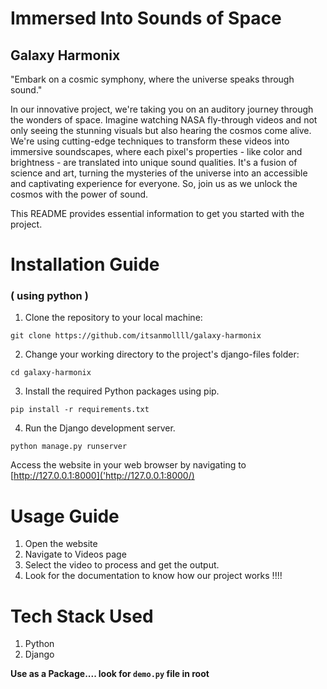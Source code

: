 # Immersed Into Sounds of Space
## Galaxy Harmonix

"Embark on a cosmic symphony, where the universe speaks through sound."

In our innovative project, we're taking you on an auditory journey through the wonders of space. Imagine watching NASA fly-through videos and not only seeing the stunning visuals but also hearing the cosmos come alive. We're using cutting-edge techniques to transform these videos into immersive soundscapes, where each pixel's properties - like color and brightness - are translated into unique sound qualities. It's a fusion of science and art, turning the mysteries of the universe into an accessible and captivating experience for everyone. So, join us as we unlock the cosmos with the power of sound.

 This README provides essential information to get you started with the project.
 

# Installation Guide 
### ( using python )

1. Clone the repository to your local machine:
```commandline
git clone https://github.com/itsanmollll/galaxy-harmonix
```

2. Change your working directory to the project's django-files folder:
```commandline
cd galaxy-harmonix
```

3. Install the required Python packages using pip.
```commandline
pip install -r requirements.txt
```

4. Run the Django development server. 
```commandline
python manage.py runserver
```

Access the website in your web browser by navigating to [http://127.0.0.1:8000]('http://127.0.0.1:8000/)


# Usage Guide
1. Open the website 
2. Navigate to Videos page
3. Select the video to process and get the output. 
4. Look for the documentation to know how our project works !!!!


# Tech Stack Used
1. Python
2. Django

**Use as a Package.... look for `demo.py` file in root**
